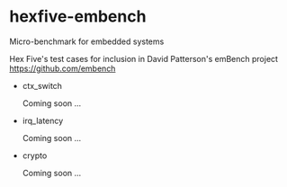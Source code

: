 # hexfive-embench
Micro-benchmark for embedded systems

Hex Five's test cases for inclusion in David Patterson's emBench project https://github.com/embench

* ctx_switch

   Coming soon ...

* irq_latency

   Coming soon ...

* crypto

   Coming soon ...

  
